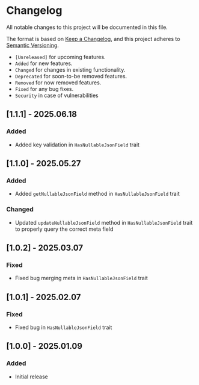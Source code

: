 # Changelog

All notable changes to this project will be documented in this file.

The format is based on [Keep a Changelog](https://keepachangelog.com/en/1.0.0/),
and this project adheres to [Semantic Versioning](https://semver.org/spec/v2.0.0.html).

- `[Unreleased]` for upcoming features.
- `Added` for new features.
- `Changed` for changes in existing functionality.
- `Deprecated` for soon-to-be removed features.
- `Removed` for now removed features.
- `Fixed` for any bug fixes.
- `Security` in case of vulnerabilities

## [1.1.1] - 2025.06.18

### Added

- Added key validation in `HasNullableJsonField` trait

## [1.1.0] - 2025.05.27

### Added

- Added `getNullableJsonField` method in `HasNullableJsonField` trait

### Changed

- Updated `updateNullableJsonField` method in `HasNullableJsonField` trait to properly query the correct meta field

## [1.0.2] - 2025.03.07

### Fixed

- Fixed bug merging meta in `HasNullableJsonField` trait

## [1.0.1] - 2025.02.07

### Fixed

- Fixed bug in `HasNullableJsonField` trait

## [1.0.0] - 2025.01.09

### Added

- Initial release